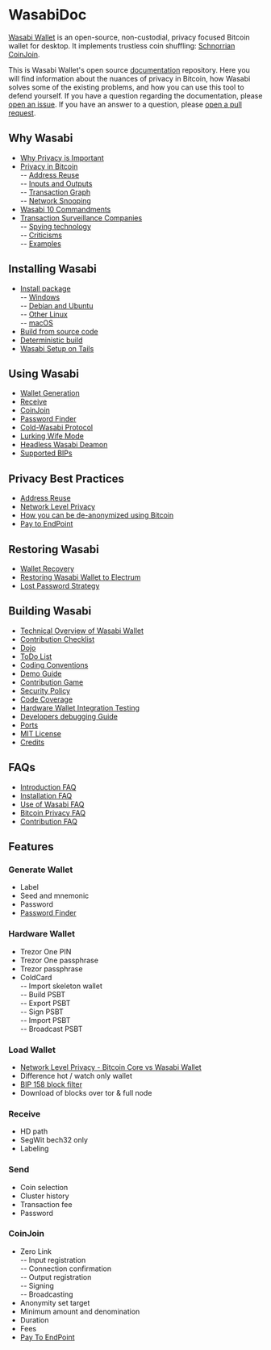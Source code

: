 # WasabiDoc

[Wasabi Wallet](https://wasabiwallet.io) is an open-source, non-custodial, privacy focused Bitcoin wallet for desktop.
It implements trustless coin shuffling: [Schnorrian CoinJoin](https://github.com/nopara73/ZeroLink/).

This is Wasabi Wallet's open source [documentation](https://docs.wasabiwallet.io) repository.
Here you will find information about the nuances of privacy in Bitcoin, how Wasabi solves some of the existing problems, and how you can use this tool to defend yourself.
If you have a question regarding the documentation, please [open an issue](https://github.com/zkSNACKs/WasabiDoc/issues).
If you have an answer to a question, please [open a pull request](https://github.com/zkSNACKs/WasabiDoc/pulls).


## Why Wasabi

- [Why Privacy is Important](why-wasabi/WhyPrivacyImportant.md)
- [Privacy in Bitcoin](why-wasabi/BitcoinPrivacy.md) </br>
  -- [Address Reuse](why-wasabi/BitcoinPrivacy.md#address-reuse) </br>
  -- [Inputs and Outputs](why-wasabi/BitcoinPrivacy.md#inputs-and-outputs) </br>
  -- [Transaction Graph](why-wasabi/BitcoinPrivacy.md#transaction-graph) </br>
  -- [Network Snooping](why-wasabi/BitcoinPrivacy.md#network-snooping)
- [Wasabi 10 Commandments](why-wasabi/10Commandments.md)
- [Transaction Surveillance Companies](why-wasabi/TransactionSurveillanceCompanies.md) </br>
-- [Spying technology](why-wasabi/TransactionSurveillanceCompanies.md#spying-technology) </br>
-- [Criticisms](why-wasabi/TransactionSurveillanceCompanies.md#criticisms) </br>
-- [Examples](why-wasabi/TransactionSurveillanceCompanies.md#examples)

## Installing Wasabi

- [Install package](using-wasabi/InstallPackage.md) </br>
  -- [Windows](using-wasabi/InstallPackage.md#windows) </br>
  -- [Debian and Ubuntu](using-wasabi/InstallPackage.md#debian-and-ubuntu) </br>
  -- [Other Linux](using-wasabi/InstallPackage.md#other-linux) </br>
  -- [macOS](using-wasabi/InstallPackage.md#macOS)
- [Build from source code](using-wasabi/BuildSource.md)
- [Deterministic build](using-wasabi/DeterministicBuild.md)
- [Wasabi Setup on Tails](using-wasabi/WasabiSetupTails.md)

## Using Wasabi

- [Wallet Generation](using-wasabi/WalletGeneration.md)
- [Receive](/using-wasabi/Receive.md)
- [CoinJoin](/using-wasabi/CoinJoin.md)
- [Password Finder](using-wasabi/PasswordFinder.md)
- [Cold-Wasabi Protocol](using-wasabi/ColdWasabi.md)
- [Lurking Wife Mode](using-wasabi/LurkingWifeMode.md)
- [Headless Wasabi Deamon](using-wasabi/Daemon.md)
- [Supported BIPs](using-wasabi/BIPs.md)

## Privacy Best Practices

- [Address Reuse](using-wasabi/AddressReuse.md)
- [Network Level Privacy](using-wasabi/NetworkLevelPrivacy.md)
- [How you can be de-anonymized using Bitcoin](using-wasabi/Deanonimization.md)
- [Pay to EndPoint](using-wasabi/PayToEndPoint.md)

## Restoring Wasabi

- [Wallet Recovery](/using-wasabi/WalletRecovery.md)
- [Restoring Wasabi Wallet to Electrum](using-wasabi/RestoreElectrum.md)
- [Lost Password Strategy](using-wasabi/LostPassword.md)

## Building Wasabi

- [Technical Overview of Wasabi Wallet](building-wasabi/TechnicalOverview.md)
- [Contribution Checklist](building-wasabi/ContributionChecklist.md)
- [Dojo](building-wasabi/Dojo.md)
- [ToDo List](building-wasabi/ToDo.md)
- [Coding Conventions](building-wasabi/CodingConventions.md)
- [Demo Guide](building-wasabi/DemoGuide.md)
- [Contribution Game](building-wasabi/ContributionGame.md)
- [Security Policy](building-wasabi/Security.md)
- [Code Coverage](building-wasabi/CodeCoverage.md)
- [Hardware Wallet Integration Testing](building-wasabi/HardwareWalletTestingGuide.md)
- [Developers debugging Guide](building-wasabi/HowToDebug.md)
- [Ports](building-wasabi/Ports.md)
- [MIT License](building-wasabi/LICENSE.md)
- [Credits](building-wasabi/Credits.md)

## FAQs

- [Introduction FAQ](FAQ/FAQ-Introduction.md)
- [Installation FAQ](FAQ/FAQ-Installation.md)
- [Use of Wasabi FAQ](FAQ/FAQ-UseWasabi.md)
- [Bitcoin Privacy FAQ](FAQ/FAQ-GeneralBitcoinPrivacy.md)
- [Contribution FAQ](FAQ/FAQ-Contribution.md)

## Features 

### Generate Wallet
- Label
- Seed and mnemonic
- Password
- [Password Finder](using-wasabi/PasswordFinder.md)

### Hardware Wallet
- Trezor One PIN
- Trezor One passphrase
- Trezor passphrase
- ColdCard </br>
-- Import skeleton wallet </br>
-- Build PSBT </br>
-- Export PSBT </br>
-- Sign PSBT </br>
-- Import PSBT </br>
-- Broadcast PSBT </br>

### Load Wallet
- [Network Level Privacy - Bitcoin Core vs Wasabi Wallet](using-wasabi/NetworkLevelPrivacy.md)
- Difference hot / watch only wallet
- [BIP 158 block filter](FAQ/FAQ-UseWasabi.md#what-are-bip-158-block-filters)
- Download of blocks over tor & full node

### Receive
- HD path
- SegWit bech32 only
- Labeling

### Send
- Coin selection
- Cluster history
- Transaction fee
- Password

### CoinJoin
- Zero Link </br>
-- Input registration </br>
-- Connection confirmation </br>
-- Output registration </br>
-- Signing </br>
-- Broadcasting </br>
- Anonymity set target
- Minimum amount and denomination
- Duration
- Fees
- [Pay To EndPoint](using-wasabi/PayToEndPoint.md)
